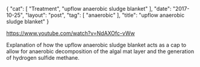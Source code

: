 {
   "cat": [
      "Treatment",
      "upflow anaerobic sludge blanket"
   ],
   "date": "2017-10-25",
   "layout": "post",
   "tag": [
      "anaerobic"
   ],
   "title": "upflow anaerobic sludge blanket"
}

https://www.youtube.com/watch?v=NdAXOfc-vWw

Explanation of how the upflow anaerobic sludge blanket acts as a cap to allow for anaerobic decomposition of the algal mat layer and the generation of hydrogen sulfide methane.